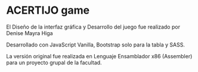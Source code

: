 # ACERTIJO game

El Diseño de la interfaz gráfica y Desarrollo del juego fue realizado por Denise Mayra Higa

Desarrollado con JavaScript Vanilla, Bootstrap solo para la tabla y SASS.

La versión original fue realizada en Lenguaje Ensamblador x86 (Assembler) para un proyecto grupal de la facultad.
